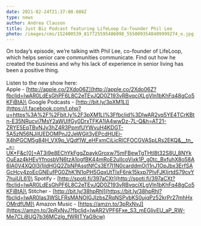 ```yaml
---
date: 2021-02-24T21:37:00.608Z
type: news
author: Andrea Clauson
title: Just Biz Podcast featuring LifeLoop Co-founder Phil Lee
photo: /images/cms/152400539_817725595486098_5550093540409999274_o.jpg
---
```

On today’s episode, we’re talking with Phil Lee, co-founder of LifeLoop, which helps senior care communities communicate. Find out how he created the business and why his lack of experience in senior living has been a positive thing.\
\
Listen to the new show here:\
Apple - [http://apple.co/2Xdo06Z](http://apple.co/2Xdo06Z?fbclid=IwAR0LdEsGhPF6L8C2eTEvJQD0Z193vRBvqciXLgVln1bKhFq48gCo5KFiBtA)\
Google Podcasts - [http://bit.ly/3pXM1LI](https://l.facebook.com/l.php?u=https%3A%2F%2Fbit.ly%2F3pXM1LI%3Ffbclid%3DIwAR2vq5YE4TCrKBtn-E35NRucvi7MsY2aWUlfGy0DrxTFKA1IA4wwDz-7L-Q&h=AT21-ZRYE5EqTBvNJv3hZ4R3PpmfUYWvuH4KDGT-5A5zN56NJilUEDOMPnJ2JeWGit3yEPcdHUEi-X4hPGCM5g84H_VX9p_VQdf1W_eHFxmCiLicRlCFOCGVASpLRs2EKQ&__tn__=-UK*F&c[0]=AT3i9e8EChYkFgqZpaykGroxw75mFBewTgTHtl8t32S8U_8NYkOuEaz4kHEvYfnosbVN6tzA1ogfBK44mRoE2uIIcoVixk1P_g0tc_BxfuhX8o58A6IA0V4XQ0l3i1jldHGQ2ZbNPAsstNfCs3Ef7I1N0carddmOj11nJ1OpJbx3ErfSAGcHcy4zoEcGNEufPG0ZhK1N1oPH5GqxUtTIxF6nk15kxp7PlvFJKIjrtdS79cvY7huiUL61)\
Spotify - [http://spoti.fi/397aCXt](http://spoti.fi/397aCXt?fbclid=IwAR0LdEsGhPF6L8C2eTEvJQD0Z193vRBvqciXLgVln1bKhFq48gCo5KFiBtA)\
Stitcher - [http://bit.ly/38hpRhl](https://bit.ly/38hpRhl?fbclid=IwAR0Ias3WSLFRsMANOIGJIzbsZRqNSPvbKS0ujqPz52krPr27mhHxOMrdfUM)\
Amazon Music - [https://amzn.to/3pRxNvJ](https://amzn.to/3pRxNvJ?fbclid=IwAR2VPF6Fxe_S3_mEGlivEU_aP_RW-Me7CLiBUQ7b36MCzlg_fWRITYaG9cw)